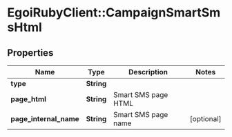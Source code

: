 # EgoiRubyClient::CampaignSmartSmsHtml

## Properties
Name | Type | Description | Notes
------------ | ------------- | ------------- | -------------
**type** | **String** |  | 
**page_html** | **String** | Smart SMS page HTML | 
**page_internal_name** | **String** | Smart SMS page name | [optional] 


